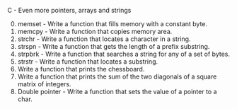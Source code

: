 C - Even more pointers, arrays and strings

0. memset - Write a function that fills memory with a constant byte.
1. memcpy - Write a function that copies memory area.
2. strchr - Write a function that locates a character in a string.
3. strspn - Write a function that gets the length of a prefix substring.
4. strpbrk - Write a function that searches a string for any of a set of bytes.
5. strstr - Write a function that locates a substring.
6. Write a function that prints the chessboard.
7. Write a function that prints the sum of the two diagonals of a square matrix of integers.
8. Double pointer - Write a function that sets the value of a pointer to a char.

